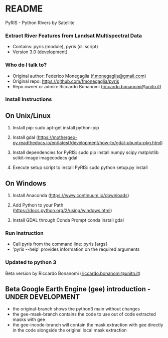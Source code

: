 # README #

PyRIS - Python RIvers by Satellite

### Extract River Features from Landsat Multispectral Data ###

* Contains: pyris (module), pyris (cli script)
* Version 3.0 (development)

### Who do I talk to? ###

* Original author: Federico Monegaglia (f.monegaglia@gmail.com)
* Original repo: https://github.com/fmonegaglia/pyris
* Repo owner or admin: Riccardo Bonanomi (riccardo.bonanomi@unitn.it)


### Install Instructions ###

On Unix/Linux
-------------

1) Install pip:
     sudo apt-get install python-pip

3) Install gdal (https://mothergeo-py.readthedocs.io/en/latest/development/how-to/gdal-ubuntu-pkg.html)

2) Install dependencies for PyRIS:
     sudo pip install numpy scipy matplotlib scikit-image imagecodecs gdal

4) Execute setup script to install PyRIS:
     sudo python setup.py install

On Windows
----------

1) Install Anaconda (https://www.continuum.io/downloads)

2) Add Python to your Path (https://docs.python.org/2/using/windows.html)

3) Install GDAL through Conda Prompt
       conda install gdal

### Run Instruction ###
* Call pyris from the command line:
      pyris [args]
* 'pyris --help' provides information on the required arguments

### Updated to python 3 ###
Beta version by Riccardo Bonanomi (riccardo.bonanomi@unitn.it)

## Beta Google Earth Engine (gee) introduction - UNDER DEVELOPMENT ###
- the original-branch shows the python3 main without changes
- the gee-mask-branch contains the code to use out of code extracted masks with gee
- the gee-incode-branch will contain the mask extraction with gee directly in the code alongside the original local mask extraction
